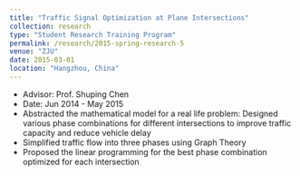 ```yaml
---
title: "Traffic Signal Optimization at Plane Intersections"
collection: research
type: "Student Research Training Program"
permalink: /research/2015-spring-research-5
venue: "ZJU"
date: 2015-03-01
location: "Hangzhou, China"
---
```

* Advisor: Prof. Shuping Chen
* Date: Jun 2014 - May 2015
* Abstracted the mathematical model for a real life problem: Designed various phase combinations for different intersections to improve traffic capacity and reduce vehicle delay
* Simplified traffic flow into three phases using Graph Theory
* Proposed the linear programming for the best phase combination optimized for each intersection
